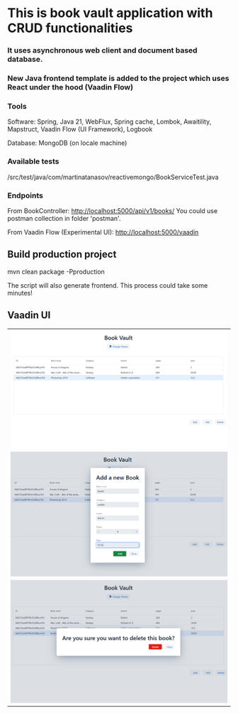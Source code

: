 # This is book vault application with CRUD functionalities

### It uses asynchronous web client and document based database.

### New Java frontend template is added to the project which uses React under the hood (Vaadin Flow)

### Tools

Software: Spring, Java 21, WebFlux, Spring cache, Lombok, Awaitility, Mapstruct, Vaadin Flow (UI Framework), Logbook

Database: MongoDB (on locale machine)

### Available tests

/src/test/java/com/martinatanasov/reactivemongo/BookServiceTest.java

### Endpoints

From BookController: <a href="http://localhost:5000/api/v1/books/">http://localhost:5000/api/v1/books/</a>
You could use postman collection in folder 'postman'.

From Vaadin Flow (Experimental UI): <a href="http://localhost:5000/vaadin">http://localhost:5000/vaadin</a>

## Build production project

mvn clean package -Pproduction

The script will also generate frontend. This process could take some minutes!

## Vaadin UI

<table>
    <tr>
        <td><img src="images/sc1.PNG" alt="Get all books view"></td>
    </tr>
    <tr>
        <td><img src="images/sc3.PNG" alt="Add a new book"></td>
    </tr>
    <tr>
        <td><img src="images/sc2.PNG" alt="Delete book"></td>
    </tr>
</table>